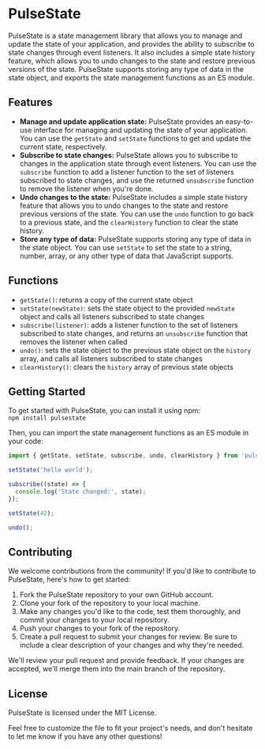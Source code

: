# PulseState

PulseState is a state management library that allows you to manage and update the state of your application, and provides the ability to subscribe to state changes through event listeners. It also includes a simple state history feature, which allows you to undo changes to the state and restore previous versions of the state. PulseState supports storing any type of data in the state object, and exports the state management functions as an ES module.

## Features

- **Manage and update application state:** PulseState provides an easy-to-use interface for managing and updating the state of your application. You can use the `getState` and `setState` functions to get and update the current state, respectively.
- **Subscribe to state changes:** PulseState allows you to subscribe to changes in the application state through event listeners. You can use the `subscribe` function to add a listener function to the set of listeners subscribed to state changes, and use the returned `unsubscribe` function to remove the listener when you're done.
- **Undo changes to the state:** PulseState includes a simple state history feature that allows you to undo changes to the state and restore previous versions of the state. You can use the `undo` function to go back to a previous state, and the `clearHistory` function to clear the state history.
- **Store any type of data:** PulseState supports storing any type of data in the state object. You can use `setState` to set the state to a string, number, array, or any other type of data that JavaScript supports.

## Functions

- `getState()`: returns a copy of the current state object
- `setState(newState)`: sets the state object to the provided `newState` object and calls all listeners subscribed to state changes
- `subscribe(listener)`: adds a listener function to the set of listeners subscribed to state changes, and returns an `unsubscribe` function that removes the listener when called
- `undo()`: sets the state object to the previous state object on the `history` array, and calls all listeners subscribed to state changes
- `clearHistory()`: clears the `history` array of previous state objects

## Getting Started

To get started with PulseState, you can install it using npm:  
```npm install pulsestate```


Then, you can import the state management functions as an ES module in your code:

```javascript
import { getState, setState, subscribe, undo, clearHistory } from 'pulsestate';

setState('hello world');

subscribe((state) => {
  console.log('State changed:', state);
});

setState(42);

undo();
```

## Contributing  
We welcome contributions from the community! If you'd like to contribute to PulseState, here's how to get started:

1) Fork the PulseState repository to your own GitHub account.
2) Clone your fork of the repository to your local machine.
3) Make any changes you'd like to the code, test them thoroughly, and commit your changes to your local repository.
4) Push your changes to your fork of the repository.
5) Create a pull request to submit your changes for review. Be sure to include a clear description of your changes and why they're needed.

We'll review your pull request and provide feedback. If your changes are accepted, we'll merge them into the main branch of the repository.

## License  
PulseState is licensed under the MIT License.

Feel free to customize the file to fit your project's needs, and don't hesitate to let me know if you have any other questions!
